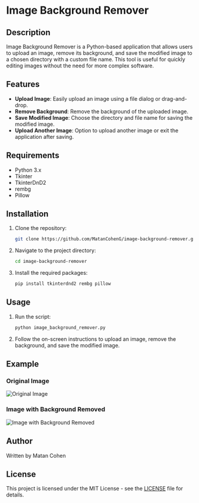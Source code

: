 # Image Background Remover

## Description

Image Background Remover is a Python-based application that allows users to upload an image, remove its background, and save the modified image to a chosen directory with a custom file name. This tool is useful for quickly editing images without the need for more complex software.

## Features

- **Upload Image**: Easily upload an image using a file dialog or drag-and-drop.
- **Remove Background**: Remove the background of the uploaded image.
- **Save Modified Image**: Choose the directory and file name for saving the modified image.
- **Upload Another Image**: Option to upload another image or exit the application after saving.

## Requirements

- Python 3.x
- Tkinter
- TkinterDnD2
- rembg
- Pillow

## Installation

1. Clone the repository:
    ```bash
    git clone https://github.com/MatanCohenG/image-background-remover.git
    ```
2. Navigate to the project directory:
    ```bash
    cd image-background-remover
    ```
3. Install the required packages:
    ```bash
    pip install tkinterdnd2 rembg pillow
    ```

## Usage

1. Run the script:
    ```bash
    python image_background_remover.py
    ```
2. Follow the on-screen instructions to upload an image, remove the background, and save the modified image.

## Example

### Original Image

![Original Image](path-to-original-image.png)

### Image with Background Removed

![Image with Background Removed](path-to-image-with-background-removed.png)

## Author

Written by Matan Cohen

## License

This project is licensed under the MIT License - see the [LICENSE](LICENSE) file for details.
